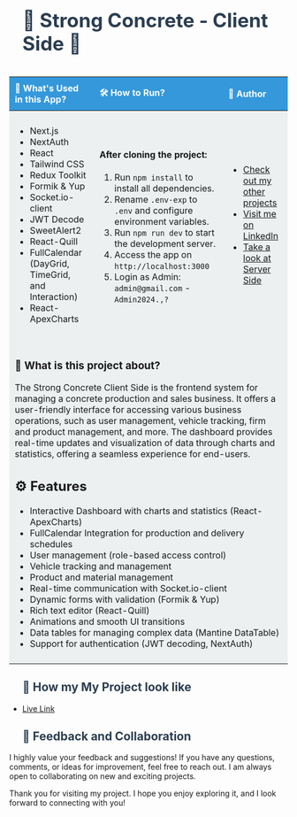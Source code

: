 <div id="user-content-toc" align="center">
    <ul align="left">
        <summary>
            <h1 style="display: inline-block; font-size: 2.5em; color: #2c3e50;">🚧 Strong Concrete - Client Side 🚧
            </h1>
        </summary>
    </ul>
</div>
<table style="width:100%; border-collapse: collapse; text-align: left;">
    <thead>
        <tr>
            <th style="padding: 10px; background-color: #3498db; color: white;">🚀 What's Used in this App?</th>
            <th style="padding: 10px; background-color: #3498db; color: white;">🛠️ How to Run?</th>
            <th style="padding: 10px; background-color: #3498db; color: white;">👤 Author</th>
        </tr>
    </thead>
    <tbody>
        <tr>
            <td style="padding: 10px; background-color: #ecf0f1;">
                <ul>
                    <li>Next.js</li>
                    <li>NextAuth</li>
                    <li>React</li>
                    <li>Tailwind CSS</li>
                    <li>Redux Toolkit</li>
                    <li>Formik & Yup</li>
                    <li>Socket.io-client</li>
                    <li>JWT Decode</li>
                    <li>SweetAlert2</li>
                    <li>React-Quill</li>
                    <li>FullCalendar (DayGrid, TimeGrid, and Interaction)</li>
                    <li>React-ApexCharts</li>
                </ul>
            </td>
            <td style="padding: 10px; background-color: #ecf0f1;">
                <h4>After cloning the project:</h4>
                <ol>
                    <li>Run <code>npm install</code> to install all dependencies.</li>
                    <li>Rename <code>.env-exp</code> to <code>.env</code> and configure environment variables.</li>
                    <li>Run <code>npm run dev</code> to start the development server.</li>
                    <li>Access the app on <code>http://localhost:3000</code></li>
                    <li>Login as Admin: <code>admin@gmail.com</code> - <code>Admin2024.,?</code></li>
                </ol>
            </td>
            <td style="padding: 10px; background-color: #ecf0f1;">
                <ul>
                    <li><a href="https://github.com/AliDurul" target="_blank">Check out my other projects</a></li>
                    <li><a href="https://www.linkedin.com/in/ali-durul/" target="_blank">Visit me on LinkedIn</a></li>
                    <li><a href="https://github.com/AliDurul/Strong_concrete_Backend" target="_blank">Take a look at Server Side</a></li>
                </ul>
            </td>
        </tr>
        <tr>
            <td colspan="3" style="padding: 10px; background-color: #ecf0f1;">
                <h3>🌟 What is this project about?</h3>
                <p> The Strong Concrete Client Side is the frontend system for managing a concrete production and sales
                    business. It offers a user-friendly interface for accessing various business operations, such as
                    user management, vehicle tracking, firm and product management, and more. The dashboard provides
                    real-time updates and visualization of data through charts and statistics, offering a seamless
                    experience for end-users. </p>
                <h2>⚙️ Features</h2>
                <ul>
                    <li>Interactive Dashboard with charts and statistics (React-ApexCharts)</li>
                    <li>FullCalendar Integration for production and delivery schedules</li>
                    <li>User management (role-based access control)</li>
                    <li>Vehicle tracking and management</li>
                    <li>Product and material management</li>
                    <li>Real-time communication with Socket.io-client</li>
                    <li>Dynamic forms with validation (Formik & Yup)</li>
                    <li>Rich text editor (React-Quill)</li>
                    <li>Animations and smooth UI transitions</li>
                    <li>Data tables for managing complex data (Mantine DataTable)</li>
                    <li>Support for authentication (JWT decoding, NextAuth)</li>
                </ul>
            </td>
        </tr>
    </tbody>
</table>
<div id="user-content-toc" align="center">
    <ul align="left">
        <summary>
            <h2 style="color: #2c3e50;">📄 How my My Project look like </h2>
        </summary>
    </ul>
</div>
<ul>
    <li><a href="https://strong-concrete-backend-220e.onrender.com/documents/swagger/" target="_blank">Live Link</a></li>
</ul>
<div id="user-content-toc" align="center">
    <ul align="left">
        <summary>
            <h2 style="color: #2c3e50;">💬 Feedback and Collaboration</h2>
        </summary>
    </ul>
</div>
<p> I highly value your feedback and suggestions! If you have any questions, comments, or ideas for improvement, feel
    free to reach out. I am always open to collaborating on new and exciting projects. </p>
<p> Thank you for visiting my project. I hope you enjoy exploring it, and I look forward to connecting with you! </p>

